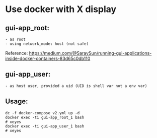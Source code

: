 # Use docker with X display

## gui-app_root:

	- as root
	- using network_mode: host (not safe)
 
Reference: https://medium.com/@SaravSun/running-gui-applications-inside-docker-containers-83d65c0db110

## gui-app_user:

	- as host user, provided a uid (UID is shell var not a env var)


## Usage:

    dc -f docker-compose_v2.yml up -d
    docker exec -ti gui-app_root_1 bash
    # xeyes
    docker exec -ti gui-app_user_1 bash
    # xeyes
